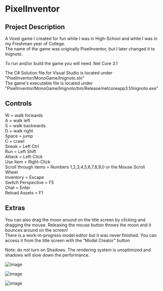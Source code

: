 <h1><b>PixelInventor</b></h1>
<div/>
  <h2>Project Description</h2>
A Voxel game I created for fun while I was in High-School and while I was in my Freshman year of College.<div/>
The name of the game was originally PixelInventor, but I later changed it to Inignoto.<div/>
  
To run and/or build the game you will need .Net Core 3.1<div/>
The C# Solution file for Visual Studio is located under "PixelInventor/MonoGame/Inignoto.sln"<div/>
The game's executable file is located under "PixelInventor/MonoGame/Inignoto/bin/Release/netcoreapp3.1/Inignoto.exe"<div/>

<h2>Controls</h2>
W = walk forwards<div/>
A = walk left<div/>
S = walk backwards<div/>
D = walk right<div/>
Space = jump<div/>
C = crawl<div/>
Sneak = Left Ctrl<div/>
Run = Left Shift<div/>
Attack = Left-Click<div/>
Use Item = Right-Click<div/>
Scroll through items = Numbers 1,2,3,4,5,6,7,8,9,0 or the Mouse Scroll Wheel<div/>
Inventory = Escape<div/>
Switch Perspective = F5<div/>
Chat = Enter<div/>
Reload Assets = F1<div/>

<h2>Extras</h2>
You can also drag the moon around on the title screen by clicking and dragging the mouse.  Releasing the mouse button throws the moon and it bounces around on the screen!<div/>
There is a work-in-progress model editor but it was never finished.  You can access it from the title screen with the "Model Creator" button<div/>

Note: do not turn on Shadows.  The rendering system is unoptimized and shadows will slow down the performance.<div/>
  
![image](https://github.com/Kelvin285/PixelInventor/assets/47490946/65611c47-545a-40b0-812b-1136c47a1237)

![image](https://github.com/Kelvin285/PixelInventor/assets/47490946/3b5fc36c-ff7b-4cb5-81f3-3d99f503c9e3)

![image](https://github.com/Kelvin285/PixelInventor/assets/47490946/61b79a6d-9c3a-45bb-99b1-9e6c2653ffa4)

